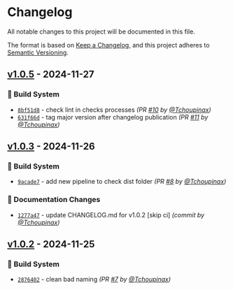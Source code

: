# Changelog
All notable changes to this project will be documented in this file.

The format is based on [Keep a Changelog](https://keepachangelog.com/en/1.0.0/),
and this project adheres to [Semantic Versioning](https://semver.org/spec/v2.0.0.html).

## [v1.0.5] - 2024-11-27
### :construction_worker: Build System
- [`8bf51d8`](https://github.com/iggy-rs/setup-iggy/commit/8bf51d8e27f7e909e47a4ba1b4432a0d2c8b6c97) - check lint in checks processes *(PR [#10](https://github.com/iggy-rs/setup-iggy/pull/10) by [@Tchoupinax](https://github.com/Tchoupinax))*
- [`631f66d`](https://github.com/iggy-rs/setup-iggy/commit/631f66d4e1cfa45ba7c796d4bf827df3edca8be2) - tag major version after changelog publication *(PR [#11](https://github.com/iggy-rs/setup-iggy/pull/11) by [@Tchoupinax](https://github.com/Tchoupinax))*


## [v1.0.3] - 2024-11-26
### :construction_worker: Build System
- [`9acade7`](https://github.com/iggy-rs/setup-iggy/commit/9acade7cea84378b7a9be793f53b99016702cce0) - add new pipeline to check dist folder *(PR [#8](https://github.com/iggy-rs/setup-iggy/pull/8) by [@Tchoupinax](https://github.com/Tchoupinax))*

### :memo: Documentation Changes
- [`1277a47`](https://github.com/iggy-rs/setup-iggy/commit/1277a470d0ed06c5b990978d3b39b537290fc6a9) - update CHANGELOG.md for v1.0.2 [skip ci] *(commit by [@Tchoupinax](https://github.com/Tchoupinax))*


## [v1.0.2] - 2024-11-25
### :construction_worker: Build System
- [`2876402`](https://github.com/iggy-rs/setup-iggy/commit/2876402df814a003c757deea66fb6634b42daaea) - clean bad naming *(PR [#7](https://github.com/iggy-rs/setup-iggy/pull/7) by [@Tchoupinax](https://github.com/Tchoupinax))*

[v1.0.2]: https://github.com/iggy-rs/setup-iggy/compare/v1.0.1...v1.0.2
[v1.0.3]: https://github.com/iggy-rs/setup-iggy/compare/v1.0.2...v1.0.3
[v1.0.5]: https://github.com/iggy-rs/setup-iggy/compare/v1.0.4...v1.0.5
